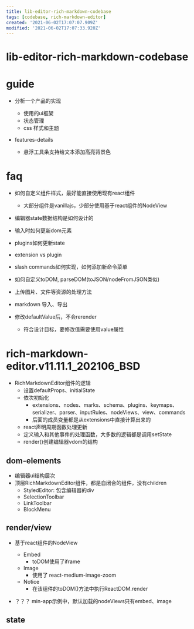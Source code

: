 ```yaml
---
title: lib-editor-rich-markdown-codebase
tags: [codebase, rich-markdown-editor]
created: '2021-06-02T17:07:07.909Z'
modified: '2021-06-02T17:07:33.920Z'
---
```


# lib-editor-rich-markdown-codebase

# guide

- 分析一个产品的实现
  - 使用的ui框架
  - 状态管理
  - css 样式和主题

- features-details
  - 悬浮工具条支持给文本添加高亮背景色
# faq
- 如何自定义组件样式，最好能直接使用现有react组件
  - 大部分组件是vanillajs，少部分使用基于react组件的NodeView

- 编辑器state数据结构是如何设计的
- 输入时如何更新dom元素
- plugins如何更新state
- extension vs plugin
- slash commands如何实现，如何添加新命令菜单

- 如何自定义toDOM, parseDOM(toJSON/nodeFromJSON类似)
- 上传图片、文件等资源的处理方法
- markdown 导入、导出

- 修改defaultValue后，不会rerender
  - 符合设计目标，要修改值需要使用value属性
# rich-markdown-editor.v11.11.1_202106_BSD
- RichMarkdownEditor组件的逻辑
  - 设置defaultProps、initialState
  - 依次初始化 
    - extensions、nodes、marks、schema、plugins、keymaps、serializer、parser、inputRules、nodeViews、view、commands
    - 后面的成员变量都是从extensions中直接计算出来的
  - react声明周期函数处理更新
  - 定义输入和其他事件的处理函数，大多数的逻辑都是调用setState
  - render()创建编辑器vdom的结构

## dom-elements

- 编辑器ui结构层次
- 顶层RichMarkdownEditor组件，都是自闭合的组件，没有children
  - StyledEditor: 包含编辑器的div
  - SelectionToolbar
  - LinkToolbar
  - BlockMenu

## render/view

- 基于react组件的NodeView
  - Embed
    - toDOM使用了iframe
  - Image
    - 使用了 react-medium-image-zoom
  - Notice
    - 在该组件的toDOM()方法中执行ReactDOM.render

- ？？？ min-app示例中，默认加载的nodeViews只有embed、image

## state

